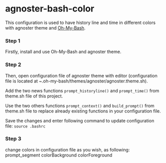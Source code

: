 # agnoster-bash-color
This configuration is used to have history line and time in different colors with agnoster theme and [Oh-My-Bash](https://ohmybash.nntoan.com/).

### Step 1

Firstly, install and use Oh-My-Bash and agnoster theme.

### Step 2

Then, open configuration file of agnoster theme with editor (configuration file is located at ~.oh-my-bash/themes/agnoster/agnoster.theme.sh).

Add the two news functions `prompt_historyline()` and `prompt_time()` from theme.sh file of this project.

Use the two others functions `prompt_context()` and `build_prompt()` from theme.sh file to replace already existing functions in your configuration file.

Save the changes and enter following command to update configuration file:
`source .bashrc`

### Step 3
change colors in configuration file as you wish, as following: prompt_segment colorBackground colorForeground
